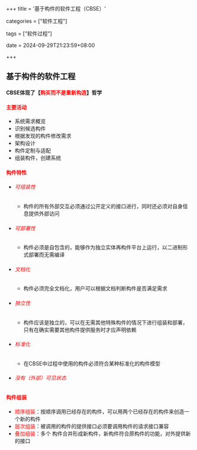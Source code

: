 +++
title = '基于构件的软件工程（CBSE）'

categories = ["软件工程"]

tags = ["软件过程"]

date = 2024-09-29T21:23:59+08:00

+++



## 基于构件的软件工程



#### CBSE体现了【<font color='red'>购买而不是重新构造</font>】哲学



#### <font color='red'>主要活动</font>

- 系统需求概览
- 识别候选构件
- 根据发现的构件修改需求
- 架构设计
- 构件定制与适配
- 组装构件，创建系统



#### <font color='red'>构件特性</font>

- ###### <font color='red'>可组装性</font>

  - 构件的所有外部交互必须通过公开定义的接口进行，同时还必须对自身信息提供外部访问

- ###### <font color='red'>可部署性</font>

  - 构件必须是自包含的，能够作为独立实体再构件平台上运行，以二进制形式部署而无需编译

- ###### <font color='red'>文档化</font>

  - 构件必须完全文档化，用户可以根据文档判断构件是否满足需求

- ###### <font color='red'>独立性</font>

  - 构件应该是独立的，可以在无需其他特殊构件的情况下进行组装和部署，只有在确实需要其他构件提供服务时才应声明依赖

- ###### <font color='red'>标准化</font>

  - 在CBSE中过程中使用的构件必须符合某种标准化的构件模型

- ###### <font color='red'>没有（外部）可见状态</font>





#### <font color='red'>构件组装</font>

- <font color='red'>顺序组装</font>：按顺序调用已经存在的构件，可以用两个已经存在的构件来创造一个新的构件
- <font color='red'>层次组装</font>：被调用的构件的提供接口必须要调用构件的请求接口兼容
- <font color='red'>叠加组装</font>：多个 构件合并形成新构件，新构件符合原构件的功能，对外提供新的接口


